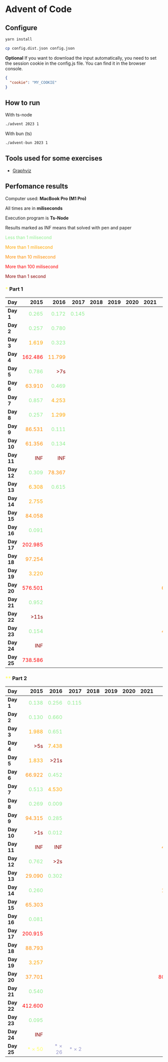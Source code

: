 # Advent of Code



## Configure

```sh
yarn install
```

```sh
cp config.dist.json config.json
```

**Optional** If you want to download the input automatically, you need to set the session cookie in the config.js file. You can find it in the browser console.

```json
{
  "cookie": "MY_COOKIE"
}
```

## How to run

With ts-node

```sh
./advent 2023 1
```

With bun (ts)

```sh
./advent-bun 2023 1
```

## Tools used for some exercises

* [Graphviz](https://graphviz.org)

## Perfomance results

Computer used: **MacBook Pro (M1 Pro)**

All times are in **miliseconds**

Execution program is **Ts-Node**

Results marked as INF means that solved with pen and paper

<span style="color:lightgreen">Less than 1 milisecond</span>

<span style="color:orange">More than 1 milisecond</span>

<span style="color:darkorange">More than 10 milisecond</span>

<span style="color:red">More than 100 milisecond</span>

<span style="color:darkred">More than 1 second</span>



### <span style="color:#FFFF66">*</span> Part 1

| **Day**    |                                     **2015** |                                     **2016** |                                     **2017** |                                     **2018** |                                     **2019** |                                     **2020** |                                     **2021** |                                     **2022** |                                     **2023** |                                     **2024** |
|------------|---------------------------------------------:|---------------------------------------------:|---------------------------------------------:|---------------------------------------------:|---------------------------------------------:|---------------------------------------------:|---------------------------------------------:|---------------------------------------------:|---------------------------------------------:|---------------------------------------------:|
| **Day  1** |  <span style="color:lightgreen">0.265</span> |  <span style="color:lightgreen">0.172</span> |  <span style="color:lightgreen">0.145</span> |                                              |                                              |                                              |                                              |  <span style="color:lightgreen">0.113</span> |  <span style="color:lightgreen">0.668</span> |  <span style="color:lightgreen">0.240</span> |
| **Day  2** |  <span style="color:lightgreen">0.257</span> |  <span style="color:lightgreen">0.780</span> |                                              |                                              |                                              |                                              |                                              |  <span style="color:lightgreen">0.479</span> |  <span style="color:lightgreen">0.106</span> |  <span style="color:lightgreen">0.298</span> |
| **Day  3** |      <span style="color:orange">1.619</span> |  <span style="color:lightgreen">0.323</span> |                                              |                                              |                                              |                                              |                                              |      <span style="color:orange">1.967</span> |  <span style="color:lightgreen">0.200</span> |  <span style="color:lightgreen">0.908</span> |
| **Day  4** |       <span style="color:red">162.486</span> | <span style="color:darkorange">11.799</span> |                                              |                                              |                                              |                                              |                                              |  <span style="color:lightgreen">0.359</span> |  <span style="color:lightgreen">0.426</span> |      <span style="color:orange">1.457</span> |
| **Day  5** |  <span style="color:lightgreen">0.786</span> |       <span style="color:darkred">>7s</span> |                                              |                                              |                                              |                                              |                                              |  <span style="color:lightgreen">0.394</span> |  <span style="color:lightgreen">0.364</span> |  <span style="color:lightgreen">0.177</span> |
| **Day  6** | <span style="color:darkorange">63.910</span> |  <span style="color:lightgreen">0.469</span> |                                              |                                              |                                              |                                              |                                              |  <span style="color:lightgreen">0.503</span> |  <span style="color:lightgreen">0.047</span> |      <span style="color:orange">1.087</span> |
| **Day  7** |  <span style="color:lightgreen">0.857</span> |      <span style="color:orange">4.253</span> |                                              |                                              |                                              |                                              |                                              |  <span style="color:lightgreen">0.849</span> |      <span style="color:orange">2.683</span> |      <span style="color:orange">1.578</span> |
| **Day  8** |  <span style="color:lightgreen">0.257</span> |      <span style="color:orange">1.299</span> |                                              |                                              |                                              |                                              |                                              |  <span style="color:lightgreen">0.970</span> |      <span style="color:orange">1.333</span> |  <span style="color:lightgreen">0.562</span> |
| **Day  9** | <span style="color:darkorange">86.531</span> |  <span style="color:lightgreen">0.111</span> |                                              |                                              |                                              |                                              |                                              |      <span style="color:orange">5.441</span> |  <span style="color:lightgreen">0.002</span> |  <span style="color:lightgreen">0.645</span> |
| **Day 10** | <span style="color:darkorange">61.356</span> |  <span style="color:lightgreen">0.134</span> |                                              |                                              |                                              |                                              |                                              |  <span style="color:lightgreen">0.095</span> |      <span style="color:orange">1.763</span> |      <span style="color:orange">3.318</span> |
| **Day 11** |       <span style="color:darkred">INF</span> |       <span style="color:darkred">INF</span> |                                              |                                              |                                              |                                              |                                              |  <span style="color:lightgreen">0.298</span> |      <span style="color:orange">7.652</span> |                                              |
| **Day 12** |  <span style="color:lightgreen">0.309</span> | <span style="color:darkorange">78.367</span> |                                              |                                              |                                              |                                              |                                              |      <span style="color:orange">3.428</span> | <span style="color:darkorange">23.652</span> |                                              |
| **Day 13** |      <span style="color:orange">6.308</span> |  <span style="color:lightgreen">0.615</span> |                                              |                                              |                                              |                                              |                                              |      <span style="color:orange">2.149</span> |      <span style="color:orange">2.605</span> |                                              |
| **Day 14** |      <span style="color:orange">2.755</span> |                                              |                                              |                                              |                                              |                                              |                                              |      <span style="color:orange">3.865</span> |      <span style="color:orange">3.359</span> |                                              |
| **Day 15** | <span style="color:darkorange">84.058</span> |                                              |                                              |                                              |                                              |                                              |                                              |       <span style="color:darkred">>4s</span> |  <span style="color:lightgreen">0.928</span> |                                              |
| **Day 16** |  <span style="color:lightgreen">0.091</span> |                                              |                                              |                                              |                                              |                                              |                                              |       <span style="color:darkred">>6s</span> |      <span style="color:orange">6.538</span> |                                              |
| **Day 17** |       <span style="color:red">202.985</span> |                                              |                                              |                                              |                                              |                                              |                                              |      <span style="color:orange">7.367</span> |       <span style="color:red">731.511</span> |                                              |
| **Day 18** | <span style="color:darkorange">97.254</span> |                                              |                                              |                                              |                                              |                                              |                                              |      <span style="color:orange">2.568</span> |  <span style="color:lightgreen">0.195</span> |                                              |
| **Day 19** |      <span style="color:orange">3.220</span> |                                              |                                              |                                              |                                              |                                              |                                              |      <span style="color:darkred">>11s</span> |      <span style="color:orange">1.710</span> |                                              |
| **Day 20** |       <span style="color:red">576.501</span> |                                              |                                              |                                              |                                              |                                              |                                              | <span style="color:darkorange">68.767</span> | <span style="color:darkorange">11.904</span> |                                              |
| **Day 21** |  <span style="color:lightgreen">0.952</span> |                                              |                                              |                                              |                                              |                                              |                                              |  <span style="color:lightgreen">0.484</span> | <span style="color:darkorange">47.542</span> |                                              |
| **Day 22** |      <span style="color:darkred">>11s</span> |                                              |                                              |                                              |                                              |                                              |                                              |      <span style="color:orange">2.556</span> |       <span style="color:red">209.524</span> |                                              |
| **Day 23** |  <span style="color:lightgreen">0.154</span> |                                              |                                              |                                              |                                              |                                              |                                              | <span style="color:darkorange">48.819</span> |      <span style="color:orange">1.384</span> |                                              |
| **Day 24** |       <span style="color:darkred">INF</span> |                                              |                                              |                                              |                                              |                                              |                                              |       <span style="color:darkred">>1s</span> | <span style="color:darkorange">33.667</span> |                                              |
| **Day 25** |       <span style="color:red">738.586</span> |                                              |                                              |                                              |                                              |                                              |                                              |  <span style="color:lightgreen">0.205</span> |       <span style="color:darkred">INF</span> |                                              |


### <span style="color:#FFFF66">**</span> Part 2

| **Day**    |                                     **2015** |                                     **2016** |                                     **2017** |                                     **2018** |                                     **2019** |                                     **2020** |                                     **2021** |                                     **2022** |                                     **2023** |                                     **2024** |
|------------|---------------------------------------------:|---------------------------------------------:|---------------------------------------------:|---------------------------------------------:|---------------------------------------------:|---------------------------------------------:|---------------------------------------------:|---------------------------------------------:|---------------------------------------------:|---------------------------------------------:|
| **Day  1** |  <span style="color:lightgreen">0.138</span> |  <span style="color:lightgreen">0.256</span> |  <span style="color:lightgreen">0.115</span> |                                              |                                              |                                              |                                              |  <span style="color:lightgreen">0.102</span> |      <span style="color:orange">1.652</span> |  <span style="color:lightgreen">0.398</span> |
| **Day  2** |  <span style="color:lightgreen">0.130</span> |  <span style="color:lightgreen">0.660</span> |                                              |                                              |                                              |                                              |                                              |  <span style="color:lightgreen">0.613</span> |  <span style="color:lightgreen">0.103</span> |  <span style="color:lightgreen">0.225</span> |
| **Day  3** |      <span style="color:orange">1.988</span> |  <span style="color:lightgreen">0.651</span> |                                              |                                              |                                              |                                              |                                              |  <span style="color:lightgreen">0.325</span> |  <span style="color:lightgreen">0.104</span> |      <span style="color:orange">1.676</span> |
| **Day  4** |       <span style="color:darkred">>5s</span> |      <span style="color:orange">7.438</span> |                                              |                                              |                                              |                                              |                                              |  <span style="color:lightgreen">0.219</span> |  <span style="color:lightgreen">0.475</span> |  <span style="color:lightgreen">0.616</span> |
| **Day  5** |      <span style="color:orange">1.833</span> |      <span style="color:darkred">>21s</span> |                                              |                                              |                                              |                                              |                                              |  <span style="color:lightgreen">0.430</span> |       <span style="color:darkred">>8m</span> |      <span style="color:orange">1.045</span> |
| **Day  6** | <span style="color:darkorange">66.922</span> |  <span style="color:lightgreen">0.452</span> |                                              |                                              |                                              |                                              |                                              |      <span style="color:orange">2.169</span> |  <span style="color:lightgreen">0.041</span> |      <span style="color:darkred">>22s</span> |
| **Day  7** |  <span style="color:lightgreen">0.513</span> |      <span style="color:orange">4.530</span> |                                              |                                              |                                              |                                              |                                              |  <span style="color:lightgreen">0.451</span> |      <span style="color:orange">5.344</span> |      <span style="color:orange">3.656</span> |
| **Day  8** |  <span style="color:lightgreen">0.269</span> |  <span style="color:lightgreen">0.009</span> |                                              |                                              |                                              |                                              |                                              |      <span style="color:orange">3.299</span> |      <span style="color:orange">6.380</span> |  <span style="color:lightgreen">0.680</span> |
| **Day  9** | <span style="color:darkorange">94.315</span> |  <span style="color:lightgreen">0.285</span> |                                              |                                              |                                              |                                              |                                              |      <span style="color:orange">6.718</span> |  <span style="color:lightgreen">0.001</span> | <span style="color:darkorange">63.091</span> |
| **Day 10** |       <span style="color:darkred">>1s</span> |  <span style="color:lightgreen">0.012</span> |                                              |                                              |                                              |                                              |                                              |  <span style="color:lightgreen">0.186</span> |      <span style="color:orange">6.533</span> |      <span style="color:orange">1.270</span> |
| **Day 11** |       <span style="color:darkred">INF</span> |       <span style="color:darkred">INF</span> |                                              |                                              |                                              |                                              |                                              | <span style="color:darkorange">46.745</span> |      <span style="color:orange">5.165</span> |                                              |
| **Day 12** |  <span style="color:lightgreen">0.762</span> |       <span style="color:darkred">>2s</span> |                                              |                                              |                                              |                                              |                                              |      <span style="color:orange">3.141</span> |       <span style="color:red">528.548</span> |                                              |
| **Day 13** | <span style="color:darkorange">29.090</span> |  <span style="color:lightgreen">0.302</span> |                                              |                                              |                                              |                                              |                                              |      <span style="color:orange">1.099</span> |  <span style="color:lightgreen">0.569</span> |                                              |
| **Day 14** |  <span style="color:lightgreen">0.260</span> |                                              |                                              |                                              |                                              |                                              |                                              | <span style="color:darkorange">16.992</span> |       <span style="color:red">482.525</span> |                                              |
| **Day 15** | <span style="color:darkorange">65.303</span> |                                              |                                              |                                              |                                              |                                              |                                              |      <span style="color:darkred">>26s</span> |      <span style="color:orange">1.341</span> |                                              |
| **Day 16** |  <span style="color:lightgreen">0.081</span> |                                              |                                              |                                              |                                              |                                              |                                              |       <span style="color:darkred">>3m</span> |       <span style="color:darkred">>1s</span> |                                              |
| **Day 17** |       <span style="color:red">200.915</span> |                                              |                                              |                                              |                                              |                                              |                                              |      <span style="color:orange">6.637</span> |       <span style="color:darkred">>2s</span> |                                              |
| **Day 18** | <span style="color:darkorange">88.793</span> |                                              |                                              |                                              |                                              |                                              |                                              |      <span style="color:orange">5.666</span> |  <span style="color:lightgreen">0.112</span> |                                              |
| **Day 19** |      <span style="color:orange">3.257</span> |                                              |                                              |                                              |                                              |                                              |                                              |       <span style="color:darkred">>3m</span> |      <span style="color:orange">2.112</span> |                                              |
| **Day 20** | <span style="color:darkorange">37.701</span> |                                              |                                              |                                              |                                              |                                              |                                              |       <span style="color:red">803.713</span> | <span style="color:darkorange">17.168</span> |                                              |
| **Day 21** |  <span style="color:lightgreen">0.540</span> |                                              |                                              |                                              |                                              |                                              |                                              |  <span style="color:lightgreen">0.616</span> |      <span style="color:darkred">>18s</span> |                                              |
| **Day 22** |       <span style="color:red">412.600</span> |                                              |                                              |                                              |                                              |                                              |                                              |      <span style="color:orange">2.249</span> |       <span style="color:darkred">>1m</span> |                                              |
| **Day 23** |  <span style="color:lightgreen">0.095</span> |                                              |                                              |                                              |                                              |                                              |                                              |       <span style="color:darkred">>1s</span> |       <span style="color:darkred">>5s</span> |                                              |
| **Day 24** |       <span style="color:darkred">INF</span> |                                              |                                              |                                              |                                              |                                              |                                              |       <span style="color:darkred">>3s</span> |       <span style="color:darkred">>6s</span> |                                              |
| **Day 25** |    <span style="color:#FFFF66">* × 50</span> |    <span style="color:#9999CC">* × 26</span> |     <span style="color:#9999CC">* × 2</span> |                                              |                                              |                                              |                                              |    <span style="color:#FFFF66">* × 50</span> |    <span style="color:#FFFF66">* × 50</span> |    <span style="color:#9999CC">* × 20</span> |
